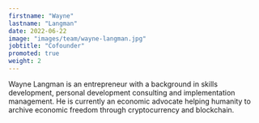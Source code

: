 ```yaml
---
firstname: "Wayne"
lastname: "Langman"
date: 2022-06-22
image: "images/team/wayne-langman.jpg"
jobtitle: "Cofounder"
promoted: true
weight: 2
---
```


Wayne Langman is an entrepreneur with a background in skills development, personal development consulting and implementation management. He is currently an economic advocate helping humanity to archive economic freedom through cryptocurrency and blockchain.